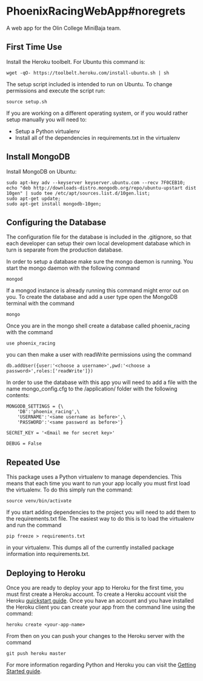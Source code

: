 PhoenixRacingWebApp#noregrets
===========
A web app for the Olin College MiniBaja team.

First Time Use
---------------
Install the Heroku toolbelt. For Ubuntu this command is:
```
wget -qO- https://toolbelt.heroku.com/install-ubuntu.sh | sh
```
The setup script included is intended to run on Ubuntu. To change permissions and execute the script run:
```
source setup.sh
```
If you are working on a different operating system, or if you would rather setup manually you will need to:
- Setup a Python virtualenv
- Install all of the dependencies in requirements.txt in the virtualenv

Install MongoDB
---------------
Install MongoDB on Ubuntu:
```
sudo apt-key adv --keyserver keyserver.ubuntu.com --recv 7F0CEB10;
echo "deb http://downloads-distro.mongodb.org/repo/ubuntu-upstart dist 10gen" | sudo tee /etc/apt/sources.list.d/10gen.list;
sudo apt-get update;
sudo apt-get install mongodb-10gen;
```

Configuring the Database
------------------------
The configuration file for the database is included in the .gitignore, so that each developer can setup their own local development database which in turn is separate from the production database.

In order to setup a database make sure the mongo daemon is running. You start the mongo daemon with the following command
```
mongod
``` 
If a mongod instance is already running this command might error out on you. To create the database and add a user type open the MongoDB terminal with the command
```
mongo
```
Once you are in the mongo shell create a database called phoenix_racing with the command
```
use phoenix_racing
```
you can then make a user with readWrite permissions using the command
```
db.addUser({user:'<choose a username>',pwd:'<choose a password>',roles:['readWrite']})
```

In order to use the database with this app you will need to add a file with the name mongo_config.cfg to the /application/ folder with the following contents:
```
MONGODB_SETTINGS = {\
	'DB':'phoenix_racing',\
	'USERNAME':'<same username as before>',\
	'PASSWORD':'<same password as before>'}

SECRET_KEY = '<Email me for secret key>'

DEBUG = False
```
Repeated Use
------------
This package uses a Python virtualenv to manage dependencies. This means that each time you want to run your app locally you must first load the virtualenv. To do this simply run the command:
```
source venv/bin/activate
```
If you start adding dependencies to the project you will need to add them to the requirements.txt file. The easiest way to do this is to load the virtualenv and run the command
```
pip freeze > requirements.txt
```
in your virtualenv. This dumps all of the currently installed package information into requirements.txt.

Deploying to Heroku
------------------
Once you are ready to deploy your app to Heroku for the first time, you must first create a Heroku account. To create a Heroku account visit the Heroku [quickstart guide](https://devcenter.heroku.com/articles/quickstart). Once you have an account and you have installed the Heroku client you can create your app from the command line using the command:
```
heroku create <your-app-name>
```
From then on you can push your changes to the Heroku server with the command
```
git push heroku master
```

For more information regarding Python and Heroku you can visit the [Getting Started guide](https://devcenter.heroku.com/articles/getting-started-with-python).

